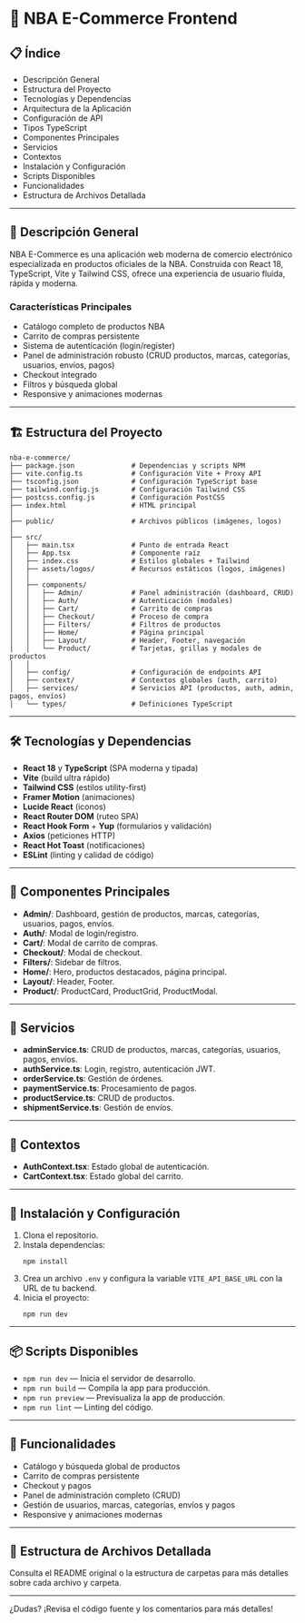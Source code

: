# 🏀 NBA E-Commerce Frontend

## 📋 Índice
- Descripción General
- Estructura del Proyecto
- Tecnologías y Dependencias
- Arquitectura de la Aplicación
- Configuración de API
- Tipos TypeScript
- Componentes Principales
- Servicios
- Contextos
- Instalación y Configuración
- Scripts Disponibles
- Funcionalidades
- Estructura de Archivos Detallada

---

## 🏀 Descripción General

NBA E-Commerce es una aplicación web moderna de comercio electrónico especializada en productos oficiales de la NBA. Construida con React 18, TypeScript, Vite y Tailwind CSS, ofrece una experiencia de usuario fluida, rápida y moderna.

### Características Principales
- Catálogo completo de productos NBA
- Carrito de compras persistente
- Sistema de autenticación (login/register)
- Panel de administración robusto (CRUD productos, marcas, categorías, usuarios, envíos, pagos)
- Checkout integrado
- Filtros y búsqueda global
- Responsive y animaciones modernas

---

## 🏗️ Estructura del Proyecto

```
nba-e-commerce/
├── package.json              # Dependencias y scripts NPM
├── vite.config.ts            # Configuración Vite + Proxy API
├── tsconfig.json             # Configuración TypeScript base
├── tailwind.config.js        # Configuración Tailwind CSS
├── postcss.config.js         # Configuración PostCSS
├── index.html                # HTML principal
│
├── public/                   # Archivos públicos (imágenes, logos)
│
├── src/
│   ├── main.tsx              # Punto de entrada React
│   ├── App.tsx               # Componente raíz
│   ├── index.css             # Estilos globales + Tailwind
│   ├── assets/logos/         # Recursos estáticos (logos, imágenes)
│   │
│   ├── components/
│   │   ├── Admin/            # Panel administración (dashboard, CRUD)
│   │   ├── Auth/             # Autenticación (modales)
│   │   ├── Cart/             # Carrito de compras
│   │   ├── Checkout/         # Proceso de compra
│   │   ├── Filters/          # Filtros de productos
│   │   ├── Home/             # Página principal
│   │   ├── Layout/           # Header, Footer, navegación
│   │   └── Product/          # Tarjetas, grillas y modales de productos
│   │
│   ├── config/               # Configuración de endpoints API
│   ├── context/              # Contextos globales (auth, carrito)
│   ├── services/             # Servicios API (productos, auth, admin, pagos, envíos)
│   └── types/                # Definiciones TypeScript
```

---

## 🛠️ Tecnologías y Dependencias

- **React 18** y **TypeScript** (SPA moderna y tipada)
- **Vite** (build ultra rápido)
- **Tailwind CSS** (estilos utility-first)
- **Framer Motion** (animaciones)
- **Lucide React** (iconos)
- **React Router DOM** (ruteo SPA)
- **React Hook Form** + **Yup** (formularios y validación)
- **Axios** (peticiones HTTP)
- **React Hot Toast** (notificaciones)
- **ESLint** (linting y calidad de código)

---

## 🧩 Componentes Principales

- **Admin/**: Dashboard, gestión de productos, marcas, categorías, usuarios, pagos, envíos.
- **Auth/**: Modal de login/registro.
- **Cart/**: Modal de carrito de compras.
- **Checkout/**: Modal de checkout.
- **Filters/**: Sidebar de filtros.
- **Home/**: Hero, productos destacados, página principal.
- **Layout/**: Header, Footer.
- **Product/**: ProductCard, ProductGrid, ProductModal.

---

## 🔧 Servicios

- **adminService.ts**: CRUD de productos, marcas, categorías, usuarios, pagos, envíos.
- **authService.ts**: Login, registro, autenticación JWT.
- **orderService.ts**: Gestión de órdenes.
- **paymentService.ts**: Procesamiento de pagos.
- **productService.ts**: CRUD de productos.
- **shipmentService.ts**: Gestión de envíos.

---

## 🏪 Contextos

- **AuthContext.tsx**: Estado global de autenticación.
- **CartContext.tsx**: Estado global del carrito.

---

## 🚀 Instalación y Configuración

1. Clona el repositorio.
2. Instala dependencias:
   ```
   npm install
   ```
3. Crea un archivo `.env` y configura la variable `VITE_API_BASE_URL` con la URL de tu backend.
4. Inicia el proyecto:
   ```
   npm run dev
   ```

---

## 📦 Scripts Disponibles

- `npm run dev` — Inicia el servidor de desarrollo.
- `npm run build` — Compila la app para producción.
- `npm run preview` — Previsualiza la app de producción.
- `npm run lint` — Linting del código.

---

## 🛒 Funcionalidades

- Catálogo y búsqueda global de productos
- Carrito de compras persistente
- Checkout y pagos
- Panel de administración completo (CRUD)
- Gestión de usuarios, marcas, categorías, envíos y pagos
- Responsive y animaciones modernas

---

## 📁 Estructura de Archivos Detallada

Consulta el README original o la estructura de carpetas para más detalles sobre cada archivo y carpeta.

---

¿Dudas? ¡Revisa el código fuente y los comentarios para más detalles!

